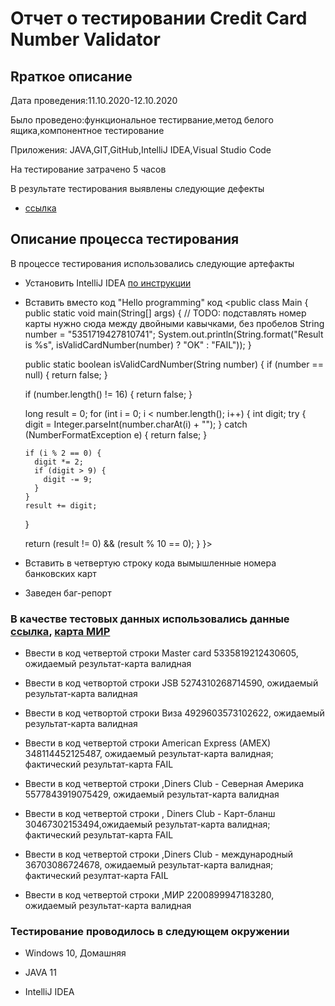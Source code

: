 # Отчет о тестировании Credit Card Number Validator
## Rраткое описание
Дата проведения:11.10.2020-12.10.2020

Было проведено:функциональное тестирвание,метод белого ящика,компонентное тестирование

Приложения: JAVA,GIT,GitHub,IntelliJ IDEA,Visual Studio Code

На тестирование затрачено 5 часов

В результате тестирования выявлены следующие дефекты

* [ссылка](https://github.com/ANNA-23021975/idea/issues/1#issue-719610250)


## Описание процесса тестирования

В процессе тестирования использовались следующие артефакты

* Установить IntelliJ IDEA [по инструкции](https://github.com/netology-code/javaqa-homeworks/blob/master/intro/idea.md)

* Вставить вместо код "Hello programming" код <public class Main {
  public static void main(String[] args) {
    // TODO: подставлять номер карты нужно сюда между двойными кавычками, без пробелов
    String number = "5351719427810741";
    System.out.println(String.format("Result is %s", isValidCardNumber(number) ? "OK" : "FAIL"));
  }

  public static boolean isValidCardNumber(String number) {
    if (number == null) {
      return false;
    }

    if (number.length() != 16) {
      return false;
    }

    long result = 0;
    for (int i = 0; i < number.length(); i++) {
      int digit;
      try {
        digit = Integer.parseInt(number.charAt(i) + "");
      } catch (NumberFormatException e) {
        return false;
      }

      if (i % 2 == 0) {
        digit *= 2;
        if (digit > 9) {
          digit -= 9;
        }
      }
      result += digit;
    }

    return (result != 0) && (result % 10 == 0);
  }
}>

* Вставить в четвертую строку кода вымышленные номера банковских карт

* Заведен баг-репорт

### В качестве тестовых данных использовались данные [ссылка](https://www.freeformatter.com/credit-card-number-generator-validator.html), [карта МИР](https://cardguru.io/)

* Ввести в код четвертой строки Master card 5335819212430605, ожидаемый результат-карта валидная

* Ввести в код четвортой строки JSB 5274310268714590, ожидаемый результат-карта валидная

* Ввести в код четвортой строки Виза 4929603573102622, ожидаемый результат-карта валидная

* Ввести в код четвертой строки American Express (AMEX)
348114452125487, ожидаемый результат-карта валидная; фактический результат-карта FAIL

* Ввести в код четвертой строки ,Diners Club - Северная Америка 5577843919075429, ожидаемый результат-карта валидная

* Ввести в код четвертой строки , Diners Club - Карт-бланш
30467302153494,ожидаемый результат-карта валидная; фактический результат-карта FAIL

* Ввести в код четвертой строки ,Diners Club - международный
36703086724678, ожидаемый результат-карта валидная; фактический резултат-карта FAIL

* Ввести в код четвертой строки ,МИР
2200899947183280, ожидаемый результат-карта валидная

### Тестирование проводилось в следующем окружении

* Windows 10, Домашняя

* JAVA 11

* IntelliJ IDEA     
